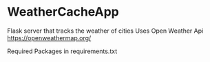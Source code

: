 # WeatherCacheApp
 Flask server that tracks the weather of cities
 Uses Open Weather Api https://openweathermap.org/
 

Required Packages in requirements.txt
